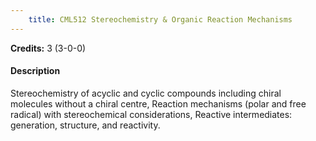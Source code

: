 ```yaml
---
    title: CML512 Stereochemistry & Organic Reaction Mechanisms
---
```

**Credits:** 3 (3-0-0)



#### Description 
Stereochemistry of acyclic and cyclic compounds including chiral molecules without a chiral centre, Reaction mechanisms (polar and free radical) with stereochemical considerations, Reactive intermediates: generation, structure, and reactivity.